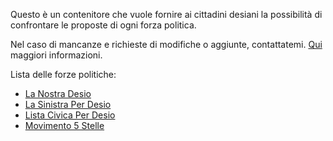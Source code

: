 Questo è un contenitore che vuole fornire ai cittadini desiani la possibilità di confrontare le proposte di ogni forza politica.

Nel caso di mancanze e richieste di modifiche o aggiunte, contattatemi. [Qui](richiesta-del-programma-elettorale.md) maggiori informazioni.

Lista delle forze politiche:

- [La Nostra Desio](la-nostra-desio.md)
- [La Sinistra Per Desio](la-sinistra-per-desio.md)
- [Lista Civica Per Desio](lista-civica-per-desio.md)
- [Movimento 5 Stelle](movimento-5-stell.md)
